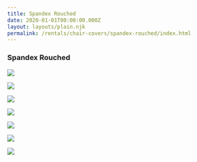```yaml
---
title: Spandex Rouched
date: 2020-01-01T00:00:00.000Z
layout: layouts/plain.njk
permalink: /rentals/chair-covers/spandex-rouched/index.html
---
```


### Spandex Rouched

<section class="grid-container" markdown="1">

<a title="Black" class="photo-overlay" href="/static/img/chair-covers/01-Spandex-Rouched/Spandex-Rouched-Black-Cover.jpg">![](/static/img/chair-covers/01-Spandex-Rouched/Spandex-Rouched-Black-Cover.jpg)</a>

<a title="Ivory" class="photo-overlay" href="/static/img/chair-covers/01-Spandex-Rouched/Spandex-Rouched-Ivory-Cover.jpg">![](/static/img/chair-covers/01-Spandex-Rouched/Spandex-Rouched-Ivory-Cover.jpg)</a>

<a title="Navy" class="photo-overlay" href="/static/img/chair-covers/01-Spandex-Rouched/Spandex-Rouched-Navy-Cover.jpg">![](/static/img/chair-covers/01-Spandex-Rouched/Spandex-Rouched-Navy-Cover.jpg)</a>

<a title="Plum" class="photo-overlay" href="/static/img/chair-covers/01-Spandex-Rouched/Spandex-Rouched-Plum-Cover.jpg">![](/static/img/chair-covers/01-Spandex-Rouched/Spandex-Rouched-Plum-Cover.jpg)</a>

<a title="Red" class="photo-overlay" href="/static/img/chair-covers/01-Spandex-Rouched/Spandex-Rouched-Red-Cover.jpg">![](/static/img/chair-covers/01-Spandex-Rouched/Spandex-Rouched-Red-Cover.jpg)</a>

<a title="Silver" class="photo-overlay" href="/static/img/chair-covers/01-Spandex-Rouched/Spandex-Rouched-Silver-Cover.jpg">![](/static/img/chair-covers/01-Spandex-Rouched/Spandex-Rouched-Silver-Cover.jpg)</a>

<a title="White" class="photo-overlay" href="/static/img/chair-covers/01-Spandex-Rouched/Spandex-Rouched-White-Cover.jpg">![](/static/img/chair-covers/01-Spandex-Rouched/Spandex-Rouched-White-Cover.jpg)</a>

</section>